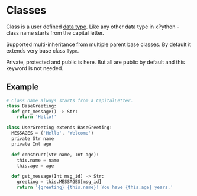 # Classes

Class is a user defined [data type](DataTypes.md).
Like any other data type in xPython - class name starts from the capital letter.

Supported multi-inheritance from multiple parent base classes. By default it extends very base class `Type`.

Private, protected and public is here. But all are public by default and this keyword is not needed.

## Example

```python
# Class name always starts from a CapitalLetter.
class BaseGreeting:
  def get_message() -> Str:
    return 'Hello!'

class UserGreeting extends BaseGreeting:
  MESSAGES = ('Hello', 'Welcome')
  private Str name
  private Int age

  def construct(Str name, Int age):
    this.name = name
    this.age = age

  def get_message(Int msg_id) -> Str:
    greeting = this.MESSAGES[msg_id]
    return '{greeting} {this.name}! You have {this.age} years.'
```
